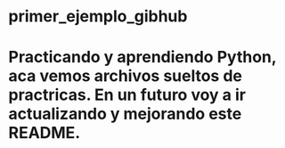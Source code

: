 # primer_ejemplo_gibhub 
# Practicando y aprendiendo Python, aca vemos archivos sueltos de practricas. En un futuro voy a ir actualizando y mejorando este README.
